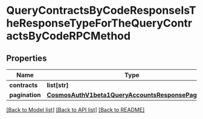 # QueryContractsByCodeResponseIsTheResponseTypeForTheQueryContractsByCodeRPCMethod

## Properties
Name | Type | Description | Notes
------------ | ------------- | ------------- | -------------
**contracts** | **list[str]** |  | [optional] 
**pagination** | [**CosmosAuthV1beta1QueryAccountsResponsePagination**](CosmosAuthV1beta1QueryAccountsResponsePagination.md) |  | [optional] 

[[Back to Model list]](../README.md#documentation-for-models) [[Back to API list]](../README.md#documentation-for-api-endpoints) [[Back to README]](../README.md)

